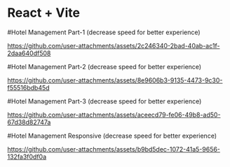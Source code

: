 # React + Vite

#Hotel Management Part-1 (decrease speed for better experience)

https://github.com/user-attachments/assets/2c246340-2bad-40ab-ac1f-2daa640df508

#Hotel Management Part-2 (decrease speed for better experience)

https://github.com/user-attachments/assets/8e9606b3-9135-4473-9c30-f55516bdb45d

#Hotel Management Part-3 (decrease speed for better experience)

https://github.com/user-attachments/assets/aceecd79-fe06-49b8-ad50-67d38d82747a

#Hotel Management Responsive (decrease speed for better experience)

https://github.com/user-attachments/assets/b9bd5dec-1072-41a5-9656-132fa3f0df0a

